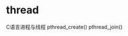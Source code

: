 <link href="../../css/style.css" rel="stylesheet" type="text/css" />


# thread
C语言进程与线程
pthread_create()
pthread_join()

